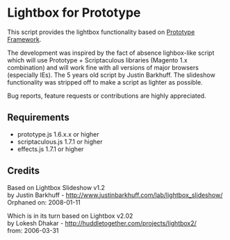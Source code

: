 Lightbox for Prototype
======================

This script provides the lightbox functionality based on [Prototype Framework](https://github.com/sstephenson/prototype).

The development was inspired by the fact of absence lighbox-like script which will use Prototype + Scriptaculous libraries (Magento 1.x combination) and will work fine with all versions of major browsers (especially IEs). The 5 years old script by Justin Barkhuff. The slideshow functionality was stripped off to make a script as lighter as possible.

Bug reports, feature requests or contributions are highly appreciated.

Requirements
------------
- prototype.js 1.6.x.x or higher
- scriptaculous.js 1.7.1 or higher
- effects.js 1.7.1 or higher

Credits
-------
Based on Lightbox Slideshow v1.2  
by Justin Barkhuff - http://www.justinbarkhuff.com/lab/lightbox_slideshow/  
Orphaned on: 2008-01-11  

Which is in its turn based on Lightbox v2.02  
by Lokesh Dhakar - http://huddletogether.com/projects/lightbox2/  
from: 2006-03-31  
